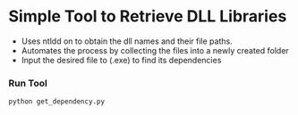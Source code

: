 # Simple Tool to Retrieve DLL Libraries
* Uses ntldd on to obtain the dll names and their file paths.
* Automates the process by collecting the files into a newly created folder
* Input the desired file to (.exe) to find its dependencies

### Run Tool
`python get_dependency.py`